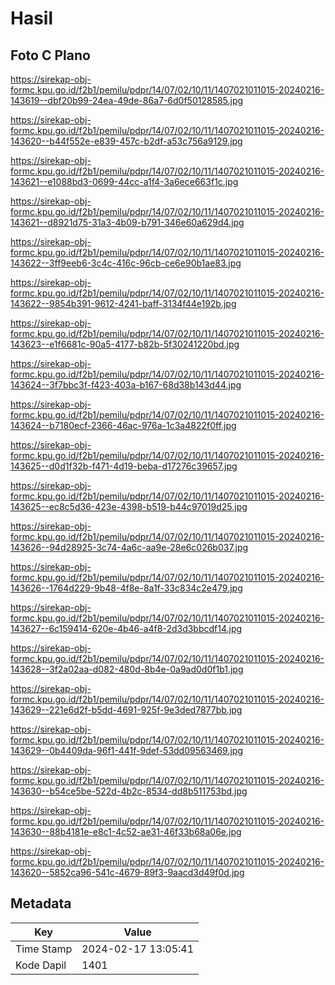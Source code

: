 # Hasil

## Foto C Plano

https://sirekap-obj-formc.kpu.go.id/f2b1/pemilu/pdpr/14/07/02/10/11/1407021011015-20240216-143619--dbf20b99-24ea-49de-86a7-6d0f50128585.jpg

https://sirekap-obj-formc.kpu.go.id/f2b1/pemilu/pdpr/14/07/02/10/11/1407021011015-20240216-143620--b44f552e-e839-457c-b2df-a53c756a9129.jpg

https://sirekap-obj-formc.kpu.go.id/f2b1/pemilu/pdpr/14/07/02/10/11/1407021011015-20240216-143621--e1088bd3-0699-44cc-a1f4-3a6ece663f1c.jpg

https://sirekap-obj-formc.kpu.go.id/f2b1/pemilu/pdpr/14/07/02/10/11/1407021011015-20240216-143621--d8921d75-31a3-4b09-b791-346e60a629d4.jpg

https://sirekap-obj-formc.kpu.go.id/f2b1/pemilu/pdpr/14/07/02/10/11/1407021011015-20240216-143622--3ff9eeb6-3c4c-416c-96cb-ce6e90b1ae83.jpg

https://sirekap-obj-formc.kpu.go.id/f2b1/pemilu/pdpr/14/07/02/10/11/1407021011015-20240216-143622--9854b391-9612-4241-baff-3134f44e192b.jpg

https://sirekap-obj-formc.kpu.go.id/f2b1/pemilu/pdpr/14/07/02/10/11/1407021011015-20240216-143623--e1f6681c-90a5-4177-b82b-5f30241220bd.jpg

https://sirekap-obj-formc.kpu.go.id/f2b1/pemilu/pdpr/14/07/02/10/11/1407021011015-20240216-143624--3f7bbc3f-f423-403a-b167-68d38b143d44.jpg

https://sirekap-obj-formc.kpu.go.id/f2b1/pemilu/pdpr/14/07/02/10/11/1407021011015-20240216-143624--b7180ecf-2366-46ac-976a-1c3a4822f0ff.jpg

https://sirekap-obj-formc.kpu.go.id/f2b1/pemilu/pdpr/14/07/02/10/11/1407021011015-20240216-143625--d0d1f32b-f471-4d19-beba-d17276c39657.jpg

https://sirekap-obj-formc.kpu.go.id/f2b1/pemilu/pdpr/14/07/02/10/11/1407021011015-20240216-143625--ec8c5d36-423e-4398-b519-b44c97019d25.jpg

https://sirekap-obj-formc.kpu.go.id/f2b1/pemilu/pdpr/14/07/02/10/11/1407021011015-20240216-143626--94d28925-3c74-4a6c-aa9e-28e6c026b037.jpg

https://sirekap-obj-formc.kpu.go.id/f2b1/pemilu/pdpr/14/07/02/10/11/1407021011015-20240216-143626--1764d229-9b48-4f8e-8a1f-33c834c2e479.jpg

https://sirekap-obj-formc.kpu.go.id/f2b1/pemilu/pdpr/14/07/02/10/11/1407021011015-20240216-143627--6c159414-620e-4b46-a4f8-2d3d3bbcdf14.jpg

https://sirekap-obj-formc.kpu.go.id/f2b1/pemilu/pdpr/14/07/02/10/11/1407021011015-20240216-143628--3f2a02aa-d082-480d-8b4e-0a9ad0d0f1b1.jpg

https://sirekap-obj-formc.kpu.go.id/f2b1/pemilu/pdpr/14/07/02/10/11/1407021011015-20240216-143629--221e6d2f-b5dd-4691-925f-9e3ded7877bb.jpg

https://sirekap-obj-formc.kpu.go.id/f2b1/pemilu/pdpr/14/07/02/10/11/1407021011015-20240216-143629--0b4409da-96f1-441f-9def-53dd09563469.jpg

https://sirekap-obj-formc.kpu.go.id/f2b1/pemilu/pdpr/14/07/02/10/11/1407021011015-20240216-143630--b54ce5be-522d-4b2c-8534-dd8b511753bd.jpg

https://sirekap-obj-formc.kpu.go.id/f2b1/pemilu/pdpr/14/07/02/10/11/1407021011015-20240216-143630--88b4181e-e8c1-4c52-ae31-46f33b68a06e.jpg

https://sirekap-obj-formc.kpu.go.id/f2b1/pemilu/pdpr/14/07/02/10/11/1407021011015-20240216-143620--5852ca96-541c-4679-89f3-9aacd3d49f0d.jpg


## Metadata

| Key        | Value               |
| ---------- | ------------------- |
| Time Stamp | 2024-02-17 13:05:41 |
| Kode Dapil | 1401                |



